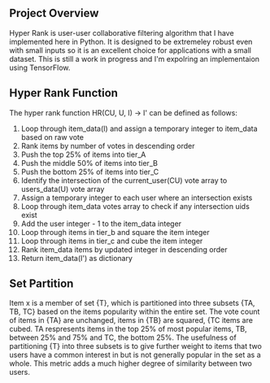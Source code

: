 ## Project Overview

Hyper Rank is user-user collaborative filtering algorithm that I have implemented here in Python. It is designed to 
be extremeley robust even with small inputs so it is an excellent choice for applications with a small dataset. This is still
a work in progress and I'm expolring an implementaion using TensorFlow. 

## Hyper Rank Function

The hyper rank function HR(CU, U, I) -> I' can be defined as follows:

1. Loop through item_data(I) and assign a temporary integer to item_data based on raw vote
2. Rank items by number of votes in descending order
3. Push the top 25% of items into tier_A
4. Push the middle 50% of items into tier_B
5. Push the bottom 25% of items into tier_C
6. Identify the intersection of the current_user(CU) vote array to users_data(U) vote array
7. Assign a temporary integer to each user where an intersection exists
8. Loop through item_data votes array to check if any intersection uids exist
9. Add the user integer - 1 to the item_data integer
10. Loop through items in tier_b and square the item integer
11. Loop through items in tier_c and cube the item integer
12. Rank item_data items by updated integer in descending order
13. Return item_data(I') as dictionary

## Set Partition

Item x is a member of set {T}, which is partitioned into three subsets {TA, TB, TC} based on the items popularity within the entire set. The vote count of items in {TA} are unchanged, items in {TB} are squared, {TC items are cubed. TA respresents items in the top 25% of most popular items, TB, between 25% and 75% and TC, the bottom 25%. The usefulness of partitioning {T} into three subsets is to give further weight to items that two users have a common interest in but is not generally popular in the set as a whole. This metric adds a much higher degree of similarity between two users.